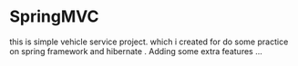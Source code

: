 # SpringMVC
this is simple vehicle service project. which i created for do some practice on spring framework and hibernate .
Adding some extra features ...
